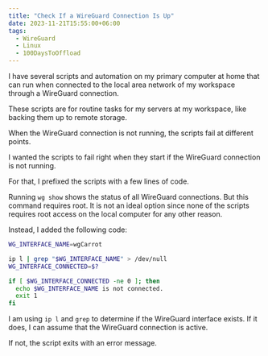 ```yaml
---
title: "Check If a WireGuard Connection Is Up"
date: 2023-11-21T15:55:00+06:00
tags:
  - WireGuard
  - Linux
  - 100DaysToOffload
---
```


I have several scripts and automation on my primary computer at home that can run when connected to the local area network of my workspace through a WireGuard connection.

These scripts are for routine tasks for my servers at my workspace, like backing them up to remote storage.

When the WireGuard connection is not running, the scripts fail at different points.

I wanted the scripts to fail right when they start if the WireGuard connection is not running.

For that, I prefixed the scripts with a few lines of code.

Running `wg show` shows the status of all WireGuard connections. But this command requires root. It is not an ideal option since none of the scripts requires root access on the local computer for any other reason.

Instead, I added the following code:

``` sh
WG_INTERFACE_NAME=wgCarrot

ip l | grep "$WG_INTERFACE_NAME" > /dev/null
WG_INTERFACE_CONNECTED=$?

if [ $WG_INTERFACE_CONNECTED -ne 0 ]; then
  echo $WG_INTERFACE_NAME is not connected.
  exit 1
fi
```

I am using `ip l` and `grep` to determine if the WireGuard interface exists. If it does, I can assume that the WireGuard connection is active.

If not, the script exits with an error message.
